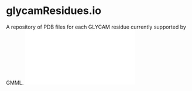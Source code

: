 # glycamResidues.io
A repository of PDB files for each GLYCAM residue currently supported by GMML.
![0kB_original](structures/0kB_original.pdb)
